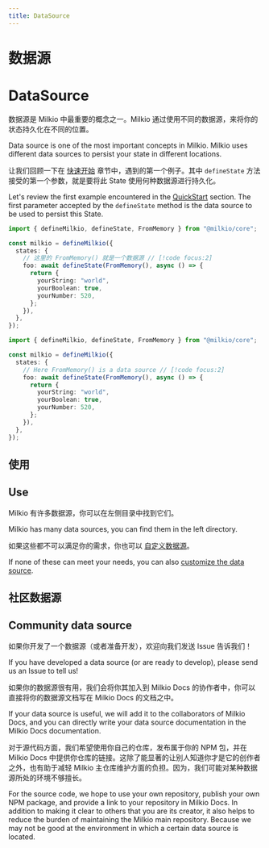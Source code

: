 ```yaml
---
title: DataSource
---
```


<I18N>

# 数据源

# DataSource

数据源是 Milkio 中最重要的概念之一。Milkio 通过使用不同的数据源，来将你的状态持久化在不同的位置。

Data source is one of the most important concepts in Milkio. Milkio uses different data sources to persist your state in different locations.

让我们回顾一下在 [快速开始](/markdown/docs/quick-start.md) 章节中，遇到的第一个例子。其中 `defineState` 方法接受的第一个参数，就是要将此 State 使用何种数据源进行持久化。

Let's review the first example encountered in the [QuickStart](/markdown/docs/quick-start.md) section. The first parameter accepted by the `defineState` method is the data source to be used to persist this State.

```ts
import { defineMilkio, defineState, FromMemory } from "@milkio/core";

const milkio = defineMilkio({
  states: {
    // 这里的 FromMemory() 就是一个数据源 // [!code focus:2]
    foo: await defineState(FromMemory(), async () => {
      return {
        yourString: "world",
        yourBoolean: true,
        yourNumber: 520,
      };
    }),
  },
});
```

```ts
import { defineMilkio, defineState, FromMemory } from "@milkio/core";

const milkio = defineMilkio({
  states: {
    // Here FromMemory() is a data source // [!code focus:2]
    foo: await defineState(FromMemory(), async () => {
      return {
        yourString: "world",
        yourBoolean: true,
        yourNumber: 520,
      };
    }),
  },
});
```

## 使用

## Use

Milkio 有许多数据源，你可以在左侧目录中找到它们。

Milkio has many data sources, you can find them in the left directory.

如果这些都不可以满足你的需求，你也可以 [自定义数据源](/markdown/data-source/custom.md)。

If none of these can meet your needs, you can also [customize the data source](/markdown/data-source/custom.md).

## 社区数据源

## Community data source

如果你开发了一个数据源（或者准备开发），欢迎向我们发送 Issue 告诉我们！

If you have developed a data source (or are ready to develop), please send us an Issue to tell us!

如果你的数据源很有用，我们会将你其加入到 Milkio Docs 的协作者中，你可以直接将你的数据源文档写在 Milkio Docs 的文档之中。

If your data source is useful, we will add it to the collaborators of Milkio Docs, and you can directly write your data source documentation in the Milkio Docs documentation.

对于源代码方面，我们希望使用你自己的仓库，发布属于你的 NPM 包，并在 Milkio Docs 中提供你仓库的链接。这除了能显著的让别人知道你才是它的创作者之外，也有助于减轻 Milkio 主仓库维护方面的负担。因为，我们可能对某种数据源所处的环境不够擅长。

For the source code, we hope to use your own repository, publish your own NPM package, and provide a link to your repository in Milkio Docs. In addition to making it clear to others that you are its creator, it also helps to reduce the burden of maintaining the Milkio main repository. Because we may not be good at the environment in which a certain data source is located.

</I18N>
